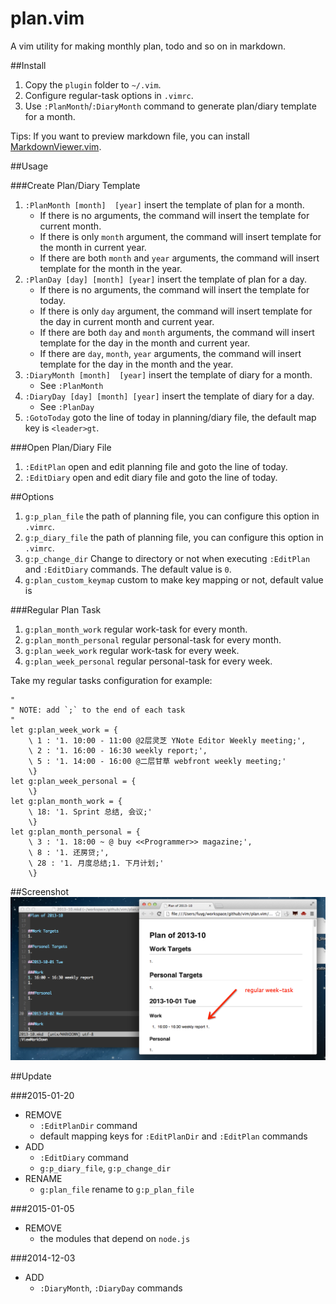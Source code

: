 plan.vim
=========
A vim utility for making monthly plan, todo and so on in markdown.

##Install
1. Copy the `plugin` folder to `~/.vim`.
1. Configure regular-task options in `.vimrc`.
1. Use `:PlanMonth`/`:DiaryMonth` command to generate plan/diary template for a month.

Tips: If you want to preview markdown file, you can install
[MarkdownViewer.vim](https://github.com/FuDesign2008/MarkdownViewer.vim).

##Usage

###Create Plan/Diary Template
1. `:PlanMonth [month]  [year]` insert the template of plan for a month.
    * If there is no arguments, the command will insert the template for
    current month.
    * If there is only `month` argument, the command will insert template for
    the month in current year.
    * If there are both `month` and `year` arguments, the command will insert
    template for the month in the year.
1. `:PlanDay [day] [month] [year]` insert the template of plan for a day.
    * If there is no arguments, the command will insert the template for today.
    * If there is only `day` argument, the command will insert template for the
    day in current month and current year.
    * If there are both `day` and `month` arguments, the command will insert
    template for the day in the month and current year.
    * If there are `day`, `month`, `year` arguments, the command will insert
    template for the day in the month and the year.
1. `:DiaryMonth [month]  [year]` insert the template of diary for a month.
    * See `:PlanMonth`
1. `:DiaryDay [day] [month] [year]` insert the template of diary for a day.
    * See `:PlanDay`
1. `:GotoToday` goto the line of today in planning/diary file, the default map
   key is `<leader>gt`.

###Open Plan/Diary File
1. `:EditPlan` open and edit planning file and goto the line of today.
1. `:EditDiary` open and edit diary file and goto the line of today.

##Options
1. `g:p_plan_file` the path of planning file, you can configure this option in
`.vimrc`.
1. `g:p_diary_file` the path of planning file, you can configure this option in
`.vimrc`.
1. `g:p_change_dir` Change to directory or not when executing `:EditPlan` and
   `:EditDiary` commands. The default value is `0`.
1. `g:plan_custom_keymap` custom to make key mapping or not, default value is

###Regular Plan Task
1. `g:plan_month_work` regular work-task for every month.
1. `g:plan_month_personal` regular personal-task for every month.
1. `g:plan_week_work` regular work-task for every week.
1. `g:plan_week_personal` regular personal-task for every week.

Take my regular tasks configuration for example:

```vim
"
" NOTE: add `;` to the end of each task
"
let g:plan_week_work = {
    \ 1 : '1. 10:00 - 11:00 @2层灵芝 YNote Editor Weekly meeting;',
    \ 2 : '1. 16:00 - 16:30 weekly report;',
    \ 5 : '1. 14:00 - 16:00 @二层甘草 webfront weekly meeting;'
    \}
let g:plan_week_personal = {
    \}
let g:plan_month_work = {
    \ 18: '1. Sprint 总结, 会议;'
    \}
let g:plan_month_personal = {
    \ 3 : '1. 18:00 ~ @ buy <<Programmer>> magazine;',
    \ 8 : '1. 还房贷;',
    \ 28 : '1. 月度总结;1. 下月计划;'
    \}

```

##Screenshot
![plan-vim.png](plan-vim.png)

##Update

###2015-01-20
* REMOVE
    - `:EditPlanDir` command
    - default mapping keys for `:EditPlanDir` and `:EditPlan` commands
* ADD
    - `:EditDiary` command
    - `g:p_diary_file`, `g:p_change_dir`
* RENAME
    - `g:plan_file` rename to `g:p_plan_file`


###2015-01-05
* REMOVE
    - the modules that depend on `node.js`

###2014-12-03
* ADD
    - `:DiaryMonth`, `:DiaryDay` commands
